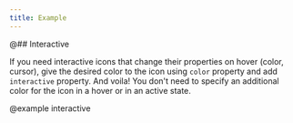 ```yaml
---
title: Example
---
```


@## Interactive

If you need interactive icons that change their properties on hover (color, cursor), give the desired color to the icon using `color` property and add `interactive` property. And voila! You don't need to specify an additional color for the icon in a hover or in an active state.

@example interactive
